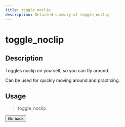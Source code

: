 ```yaml
---
title: toggle_noclip
description: Detailed summary of toggle_noclip
---
```


# toggle_noclip

## Description

Toggles noclip on yourself, so you can fly around.  

Can be used for quickly moving around and practicing.  

## Usage

> toggle_noclip

<a onclick="window.history.back()"><button class="btn btn-primary">Go back</button></a>
